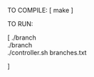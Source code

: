 
TO COMPILE:
[
  make
]

TO RUN:

[
	./branch <branch-name1> <port>  
	./branch <branch-namen> <port>  
	./controller.sh <Initial-Amount> branches.txt
	
]

